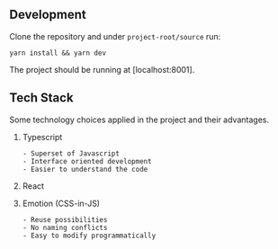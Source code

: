 ## Development

Clone the repository and under `project-root/source` run:


    yarn install && yarn dev


The project should be running at [localhost:8001].

## Tech Stack

Some technology choices applied in the project and their advantages.

1. Typescript
         
       - Superset of Javascript
       - Interface oriented development
       - Easier to understand the code

2. React

3. Emotion (CSS-in-JS)

       - Reuse possibilities
       - No naming conflicts
       - Easy to modify programmatically 